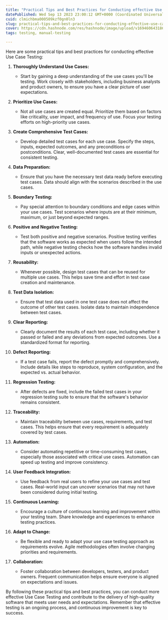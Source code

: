 ```yaml
---
title: "Practical Tips and Best Practices for Conducting effective Use Case Testing"
datePublished: Wed Sep 13 2023 23:00:12 GMT+0000 (Coordinated Universal Time)
cuid: clmichbma000509kzf0gn0ln3
slug: practical-tips-and-best-practices-for-conducting-effective-use-case-testing
cover: https://cdn.hashnode.com/res/hashnode/image/upload/v1694606431866/fbc4f26f-48a6-4262-a444-2009339d5bf8.avif
tags: testing, manual-testing

---
```


Here are some practical tips and best practices for conducting effective Use Case Testing:

1. **Thoroughly Understand Use Cases:**
    
    * Start by gaining a deep understanding of the use cases you'll be testing. Work closely with stakeholders, including business analysts and product owners, to ensure you have a clear picture of user expectations.
        
2. **Prioritize Use Cases:**
    
    * Not all use cases are created equal. Prioritize them based on factors like criticality, user impact, and frequency of use. Focus your testing efforts on high-priority use cases.
        
3. **Create Comprehensive Test Cases:**
    
    * Develop detailed test cases for each use case. Specify the steps, inputs, expected outcomes, and any preconditions or postconditions. Clear, well-documented test cases are essential for consistent testing.
        
4. **Data Preparation:**
    
    * Ensure that you have the necessary test data ready before executing test cases. Data should align with the scenarios described in the use cases.
        
5. **Boundary Testing:**
    
    * Pay special attention to boundary conditions and edge cases within your use cases. Test scenarios where inputs are at their minimum, maximum, or just beyond expected ranges.
        
6. **Positive and Negative Testing:**
    
    * Test both positive and negative scenarios. Positive testing verifies that the software works as expected when users follow the intended path, while negative testing checks how the software handles invalid inputs or unexpected actions.
        
7. **Reusability:**
    
    * Whenever possible, design test cases that can be reused for multiple use cases. This helps save time and effort in test case creation and maintenance.
        
8. **Test Data Isolation:**
    
    * Ensure that test data used in one test case does not affect the outcome of other test cases. Isolate data to maintain independence between test cases.
        
9. **Clear Reporting:**
    
    * Clearly document the results of each test case, including whether it passed or failed and any deviations from expected outcomes. Use a standardized format for reporting.
        
10. **Defect Reporting:**
    
    * If a test case fails, report the defect promptly and comprehensively. Include details like steps to reproduce, system configuration, and the expected vs. actual behavior.
        
11. **Regression Testing:**
    
    * After defects are fixed, include the failed test cases in your regression testing suite to ensure that the software's behavior remains consistent.
        
12. **Traceability:**
    
    * Maintain traceability between use cases, requirements, and test cases. This helps ensure that every requirement is adequately covered by test cases.
        
13. **Automation:**
    
    * Consider automating repetitive or time-consuming test cases, especially those associated with critical use cases. Automation can speed up testing and improve consistency.
        
14. **User Feedback Integration:**
    
    * Use feedback from real users to refine your use cases and test cases. Real-world input can uncover scenarios that may not have been considered during initial testing.
        
15. **Continuous Learning:**
    
    * Encourage a culture of continuous learning and improvement within your testing team. Share knowledge and experiences to enhance testing practices.
        
16. **Adapt to Change:**
    
    * Be flexible and ready to adapt your use case testing approach as requirements evolve. Agile methodologies often involve changing priorities and requirements.
        
17. **Collaboration:**
    
    * Foster collaboration between developers, testers, and product owners. Frequent communication helps ensure everyone is aligned on expectations and issues.
        

By following these practical tips and best practices, you can conduct more effective Use Case Testing and contribute to the delivery of high-quality software that meets user needs and expectations. Remember that effective testing is an ongoing process, and continuous improvement is key to success.